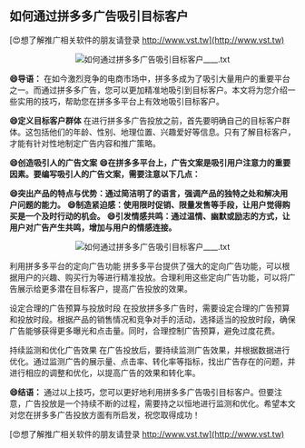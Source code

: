## **如何通过拼多多广告吸引目标客户**

[😍想了解推广相关软件的朋友请登录 http://www.vst.tw](http://www.vst.tw)

 <center><img src="https://vst.tw/MP4/tuiguang/png/7.png" alt="如何通过拼多多广告吸引目标客户____.txt"></center>

**😄导语：**
在如今激烈竞争的电商市场中，拼多多成为了吸引大量用户的重要平台之一。而通过拼多多广告，您可以更加精准地吸引到目标客户。本文将为您介绍一些实用的技巧，帮助您在拼多多平台上有效地吸引目标客户。

**😄定义目标客户群体**
在进行拼多多广告投放之前，首先要明确自己的目标客户群体。这包括他们的年龄、性别、地理位置、兴趣爱好等信息。只有了解目标客户，才能有针对性地制定广告内容和推广策略。

**😄创造吸引人的广告文案**
**😄在拼多多平台上，广告文案是吸引用户注意力的重要因素。要编写吸引人的广告文案，需要注意以下几点：**

**😄突出产品的特点与优势：通过简洁明了的语言，强调产品的独特之处和解决用户问题的能力。**
**😄制造紧迫感：使用限时促销、限量发售等手段，让用户觉得购买是一个及时行动的机会。**
**😄引发情感共鸣：通过温情、幽默或励志的方式，让用户对广告产生共鸣，增加与用户的情感连接。**

 <center><img src="https://vst.tw/MP4/tuiguang/png/8.png" alt="如何通过拼多多广告吸引目标客户____.txt"></center>

利用拼多多平台的定向广告功能
拼多多平台提供了强大的定向广告功能，可以根据用户的兴趣、购买行为等进行精准投放。合理利用这些定向广告功能，可以将广告展示给更多潜在目标客户，提高广告投放的效果。

设定合理的广告预算与投放时段
在投放拼多多广告时，需要设定合理的广告预算和投放时段。根据产品的销售情况和竞争对手的活动，选择适当的投放时段，确保广告能够获得更多曝光和点击量。同时，合理控制广告预算，避免过度花费。

持续监测和优化广告效果
在广告投放后，要持续监测广告效果，并根据数据进行优化。通过监测广告的展示量、点击率、转化率等指标，找出广告存在的问题，并进行相应的调整和优化，以提高广告的效果和转化率。

**😄结语：**
通过以上技巧，您可以更好地利用拼多多广告吸引目标客户。但要注意，广告投放是一个持续不断的过程，需要持之以恒地进行监测和优化。希望本文对您在拼多多广告投放方面有所启发，祝您取得成功！

[😍想了解推广相关软件的朋友请登录 http://www.vst.tw](http://www.vst.tw)



